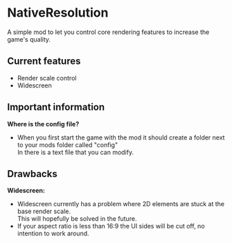 # NativeResolution
A simple mod to let you control core rendering features to increase the game's quality.

## Current features
- Render scale control
- Widescreen

## Important information
<b>Where is the config file?</b><br>
- When you first start the game with the mod it should create a folder next to your mods folder called "config"<br>
In there is a text file that you can modify.

## Drawbacks
<b>Widescreen:</b><br>
- Widescreen currently has a problem where 2D elements are stuck at the base render scale.<br>
This will hopefully be solved in the future.<br>
- If your aspect ratio is less than 16:9 the UI sides will be cut off, no intention to work around.

